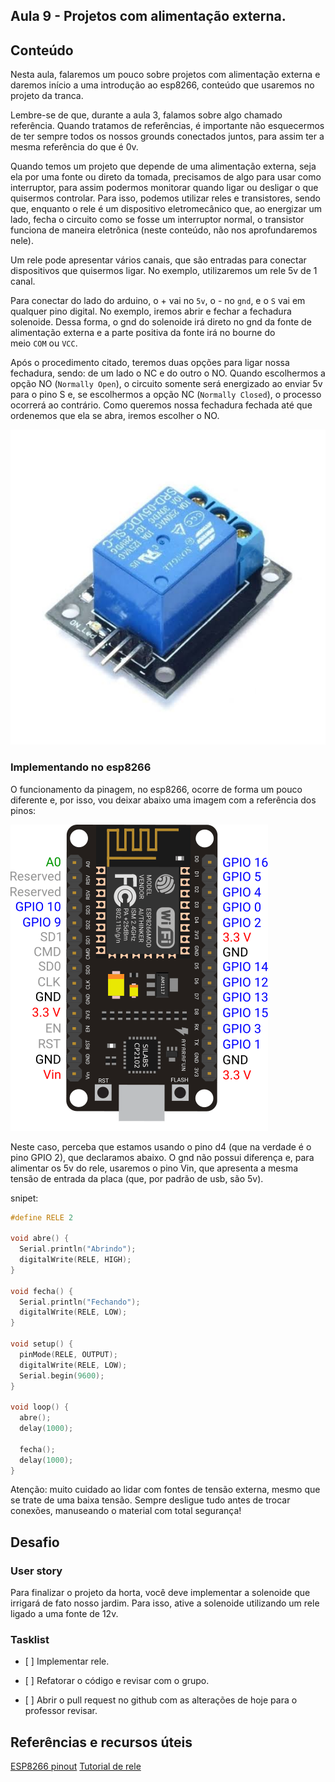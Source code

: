 ## Aula 9 - Projetos com alimentação externa.

## Conteúdo

Nesta aula, falaremos um pouco sobre projetos com alimentação externa e daremos início a uma introdução ao esp8266, conteúdo que usaremos no projeto da tranca.

Lembre-se de que, durante a aula 3, falamos sobre algo chamado referência. Quando tratamos de referências, é importante não esquecermos de ter sempre todos os nossos grounds conectados juntos, para assim ter a mesma referência do que é 0v.

Quando temos um projeto que depende de uma alimentação externa, seja ela por uma fonte ou direto da tomada, precisamos de algo para usar como interruptor, para assim podermos monitorar quando ligar ou desligar o que quisermos controlar. Para isso, podemos utilizar reles e transistores, sendo que, enquanto o rele é um dispositivo eletromecânico que, ao energizar um lado, fecha o circuito como se fosse um interruptor normal, o transistor funciona de maneira eletrônica (neste conteúdo, não nos aprofundaremos nele).

Um rele pode apresentar vários canais, que são entradas para conectar dispositivos que quisermos ligar. No exemplo, utilizaremos um rele 5v de 1 canal.

Para conectar do lado do arduino, o + vai no `5v`, o - no `gnd`, e o `S` vai em qualquer pino digital. No exemplo, iremos abrir e fechar a fechadura solenoide. Dessa forma, o gnd do solenoide irá direto no gnd da fonte de alimentação externa e a parte positiva da fonte irá no bourne do meio `COM` ou `VCC`.

Após o procedimento citado, teremos duas opções para ligar nossa fechadura, sendo: de um lado o NC e do outro o NO. Quando escolhermos a opção NO (`Normally Open`), o circuito somente será energizado ao enviar 5v para o pino S e, se escolhermos a opção NC (`Normally Closed`), o processo ocorrerá ao contrário. Como queremos nossa fechadura fechada até que ordenemos que ela se abra, iremos escolher o NO.

![RELE](../../img/doc/rele.jpeg)


### Implementando no esp8266

O funcionamento da pinagem, no esp8266, ocorre de forma um pouco diferente e, por isso, vou deixar abaixo uma imagem com a referência dos pinos:

![esp](../../img/doc/esp.png)

Neste caso, perceba que estamos usando o pino d4 (que na verdade é o pino GPIO 2), que declaramos abaixo. O gnd não possui diferença e, para alimentar os 5v do rele, usaremos o pino Vin, que apresenta a mesma tensão de entrada da placa (que, por padrão de usb, são 5v).

snipet:

```cpp
#define RELE 2

void abre() {
  Serial.println("Abrindo");
  digitalWrite(RELE, HIGH);
}

void fecha() {
  Serial.println("Fechando");
  digitalWrite(RELE, LOW);
}

void setup() {
  pinMode(RELE, OUTPUT);
  digitalWrite(RELE, LOW);
  Serial.begin(9600);
}

void loop() {
  abre();
  delay(1000);

  fecha();
  delay(1000);
}
```

Atenção: muito cuidado ao lidar com fontes de tensão externa, mesmo que se trate de uma baixa tensão. Sempre desligue tudo antes de trocar conexões, manuseando o material com total segurança!

## Desafio

### User story

Para finalizar o projeto da horta, você deve implementar a solenoide que irrigará de fato nosso jardim. Para isso, ative a solenoide utilizando um rele ligado a uma fonte de 12v.

### Tasklist

* [ ] Implementar rele.

* [ ] Refatorar o código e revisar com o grupo.

* [ ] Abrir o pull request no github com as alterações de hoje para o professor revisar.


## Referências e recursos úteis

[ESP8266 pinout](https://mechatronicsblog.com/esp8266-nodemcu-pinout-for-arduino-ide/)
[Tutorial de rele](https://blogmasterwalkershop.com.br/arduino/como-usar-com-arduino-modulo-rele-5v-1-canal/)
